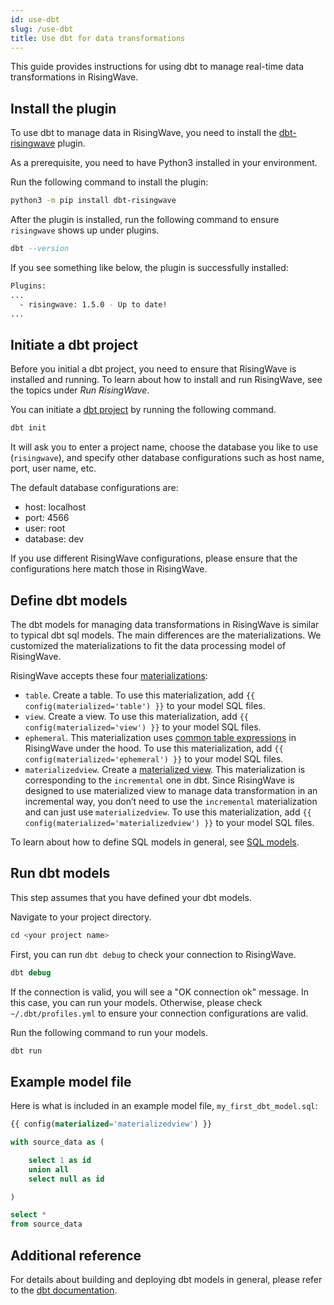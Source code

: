 ```yaml
---
id: use-dbt
slug: /use-dbt
title: Use dbt for data transformations
---
```


<head>
  <link rel="canonical" href="https://docs.risingwave.com/docs/current/use-dbt/" />
</head>

This guide provides instructions for using dbt to manage real-time data transformations in RisingWave.

## Install the plugin

To use dbt to manage data in RisingWave, you need to install the [dbt-risingwave](https://github.com/risingwavelabs/dbt-risingwave) plugin.

As a prerequisite, you need to have Python3 installed in your environment.

Run the following command to install the plugin:

```bash
python3 -m pip install dbt-risingwave
```

After the plugin is installed, run the following command to ensure `risingwave` shows up under plugins.

```sql
dbt --version
```

If you see something like below, the plugin is successfully installed:

```bash
Plugins:
...
  - risingwave: 1.5.0 - Up to date!
...
```

## Initiate a dbt project

Before you initial a dbt project, you need to ensure that RisingWave is installed and running. To learn about how to install and run RisingWave, see the topics under _Run RisingWave_.

You can initiate a [dbt project](https://docs.getdbt.com/docs/build/projects) by running the following command.

```sql
dbt init
```

It will ask you to enter a project name, choose the database you like to use (`risingwave`), and specify other database configurations such as host name, port, user name, etc.

The default database configurations are:

- host: localhost
- port: 4566
- user: root
- database: dev

If you use different RisingWave configurations, please ensure that the configurations here match those in RisingWave.

## Define dbt models

The dbt models for managing data transformations in RisingWave is similar to typical dbt sql models. The main differences are the materializations. We customized the materializations to fit the data processing model of RisingWave.

RisingWave accepts these four [materializations](https://docs.getdbt.com/docs/build/materializations):

- `table`. Create a table. To use this materialization, add `{{ config(materialized='table') }}` to your model SQL files.
- `view`. Create a view. To use this materialization, add `{{ config(materialized='view') }}` to your model SQL files.
- `ephemeral`. This materialization uses [common table expressions](/sql/query-syntax/query-syntax-with-clause.md) in RisingWave under the hood. To use this materialization, add `{{ config(materialized='ephemeral') }}` to your model SQL files.
- `materializedview`. Create a [materialized view](/sql/commands/sql-create-mv.md). This materialization is corresponding to the `incremental` one in dbt. Since RisingWave is designed to use materialized view to manage data transformation in an incremental way, you don’t need to use the `incremental` materialization and can just use `materializedview`. To use this materialization, add `{{ config(materialized='materializedview') }}` to your model SQL files.

To learn about how to define SQL models in general, see [SQL models](https://docs.getdbt.com/docs/build/sql-models).

## Run dbt models

This step assumes that you have defined your dbt models.

Navigate to your project directory.

```sql
cd <your project name>
```

First, you can run `dbt debug` to check your connection to RisingWave.

```sql
dbt debug
```

If the connection is valid, you will see a "OK connection ok" message. In this case, you can run your models. Otherwise, please check `~/.dbt/profiles.yml` to ensure your connection configurations are valid.

Run the following command to run your models.

```sql
dbt run
```

## Example model file

Here is what is included in an example model file, `my_first_dbt_model.sql`:

```sql
{{ config(materialized='materializedview') }}

with source_data as (

    select 1 as id
    union all
    select null as id

)

select *
from source_data
```

## Additional reference

For details about building and deploying dbt models in general, please refer to the [dbt documentation](https://docs.getdbt.com/docs/introduction).
